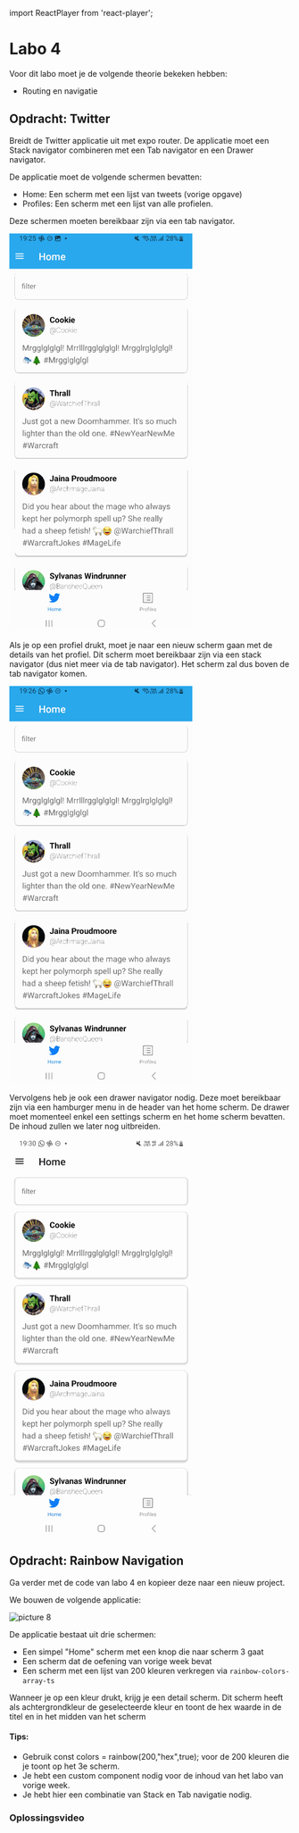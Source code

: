 import ReactPlayer from 'react-player';

# Labo 4

Voor dit labo moet je de volgende theorie bekeken hebben:
- Routing en navigatie

## Opdracht: Twitter

Breidt de Twitter applicatie uit met expo router. De applicatie moet een Stack navigator combineren met een Tab navigator en een Drawer navigator.

De applicatie moet de volgende schermen bevatten:
- Home: Een scherm met een lijst van tweets (vorige opgave)
- Profiles: Een scherm met een lijst van alle profielen.

Deze schermen moeten bereikbaar zijn via een tab navigator.

![Alt text](../images/twitter-2-tab-nav.gif)

Als je op een profiel drukt, moet je naar een nieuw scherm gaan met de details van het profiel. Dit scherm moet bereikbaar zijn via een stack navigator (dus niet meer via de tab navigator). Het scherm zal dus boven de tab navigator komen.

![Alt text](../images/twitter-2-stack.gif)

Vervolgens heb je ook een drawer navigator nodig. Deze moet bereikbaar zijn via een hamburger menu in de header van het home scherm. De drawer moet momenteel enkel een settings scherm en het home scherm bevatten. De inhoud zullen we later nog uitbreiden.

![Alt text](../images/twitter-2-drawer.gif)

## Opdracht: Rainbow Navigation

Ga verder met de code van labo 4 en kopieer deze naar een nieuw project.

We bouwen de volgende applicatie:

![picture 8](../images/rainbows-navigation.gif)

De applicatie bestaat uit drie schermen:
- Een simpel "Home" scherm met een knop die naar scherm 3 gaat
- Een scherm dat de oefening van vorige week bevat
- Een scherm met een lijst van 200 kleuren verkregen via `rainbow-colors-array-ts`

Wanneer je op een kleur drukt, krijg je een detail scherm. Dit scherm heeft als achtergrondkleur de geselecteerde kleur en toont de hex waarde in de titel en in het midden van het scherm

#### Tips:
- Gebruik const colors = rainbow(200,"hex",true); voor de 200 kleuren die je toont op het 3e scherm.
- Je hebt een custom component nodig voor de inhoud van het labo van vorige week.
- Je hebt hier een combinatie van Stack en Tab navigatie nodig.

### Oplossingsvideo

<ReactPlayer controls url='https://youtu.be/TndQZTkZ9DM'/>
<ReactPlayer controls url='https://youtu.be/k4qtrqS7u54'/>